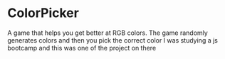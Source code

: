# ColorPicker
A game that helps you get better at RGB colors. The game randomly generates colors and then you pick the correct color
I was studying a js bootcamp and this was one of the project on there
